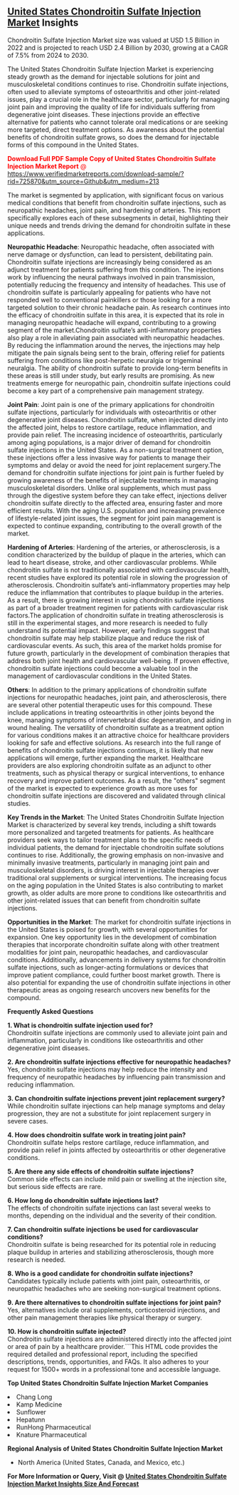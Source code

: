 <h2><a href="https://www.verifiedmarketreports.com/download-sample/?rid=725870&amp;utm_source=Github&amp;utm_medium=213" target="_blank">United States Chondroitin Sulfate Injection Market</a> Insights</h2><p>Chondroitin Sulfate Injection Market size was valued at USD 1.5 Billion in 2022 and is projected to reach USD 2.4 Billion by 2030, growing at a CAGR of 7.5% from 2024 to 2030.</p><p><p>The United States Chondroitin Sulfate Injection Market is experiencing steady growth as the demand for injectable solutions for joint and musculoskeletal conditions continues to rise. Chondroitin sulfate injections, often used to alleviate symptoms of osteoarthritis and other joint-related issues, play a crucial role in the healthcare sector, particularly for managing joint pain and improving the quality of life for individuals suffering from degenerative joint diseases. These injections provide an effective alternative for patients who cannot tolerate oral medications or are seeking more targeted, direct treatment options. As awareness about the potential benefits of chondroitin sulfate grows, so does the demand for injectable forms of this compound in the United States. <p><span class=""><span style="color: #ff0000;"><strong>Download Full PDF Sample Copy of United States Chondroitin Sulfate Injection Market Report</strong> @ </span><a href="https://www.verifiedmarketreports.com/download-sample/?rid=725870&amp;utm_source=Github&amp;utm_medium=213" target="_blank">https://www.verifiedmarketreports.com/download-sample/?rid=725870&amp;utm_source=Github&amp;utm_medium=213</a></span></p>The market is segmented by application, with significant focus on various medical conditions that benefit from chondroitin sulfate injections, such as neuropathic headaches, joint pain, and hardening of arteries. This report specifically explores each of these subsegments in detail, highlighting their unique needs and trends driving the demand for chondroitin sulfate in these applications.<p><strong>Neuropathic Headache</strong>: Neuropathic headache, often associated with nerve damage or dysfunction, can lead to persistent, debilitating pain. Chondroitin sulfate injections are increasingly being considered as an adjunct treatment for patients suffering from this condition. The injections work by influencing the neural pathways involved in pain transmission, potentially reducing the frequency and intensity of headaches. This use of chondroitin sulfate is particularly appealing for patients who have not responded well to conventional painkillers or those looking for a more targeted solution to their chronic headache pain. As research continues into the efficacy of chondroitin sulfate in this area, it is expected that its role in managing neuropathic headache will expand, contributing to a growing segment of the market.Chondroitin sulfate’s anti-inflammatory properties also play a role in alleviating pain associated with neuropathic headaches. By reducing the inflammation around the nerves, the injections may help mitigate the pain signals being sent to the brain, offering relief for patients suffering from conditions like post-herpetic neuralgia or trigeminal neuralgia. The ability of chondroitin sulfate to provide long-term benefits in these areas is still under study, but early results are promising. As new treatments emerge for neuropathic pain, chondroitin sulfate injections could become a key part of a comprehensive pain management strategy.<p><strong>Joint Pain</strong>: Joint pain is one of the primary applications for chondroitin sulfate injections, particularly for individuals with osteoarthritis or other degenerative joint diseases. Chondroitin sulfate, when injected directly into the affected joint, helps to restore cartilage, reduce inflammation, and provide pain relief. The increasing incidence of osteoarthritis, particularly among aging populations, is a major driver of demand for chondroitin sulfate injections in the United States. As a non-surgical treatment option, these injections offer a less invasive way for patients to manage their symptoms and delay or avoid the need for joint replacement surgery.The demand for chondroitin sulfate injections for joint pain is further fueled by growing awareness of the benefits of injectable treatments in managing musculoskeletal disorders. Unlike oral supplements, which must pass through the digestive system before they can take effect, injections deliver chondroitin sulfate directly to the affected area, ensuring faster and more efficient results. With the aging U.S. population and increasing prevalence of lifestyle-related joint issues, the segment for joint pain management is expected to continue expanding, contributing to the overall growth of the market.<p><strong>Hardening of Arteries</strong>: Hardening of the arteries, or atherosclerosis, is a condition characterized by the buildup of plaque in the arteries, which can lead to heart disease, stroke, and other cardiovascular problems. While chondroitin sulfate is not traditionally associated with cardiovascular health, recent studies have explored its potential role in slowing the progression of atherosclerosis. Chondroitin sulfate’s anti-inflammatory properties may help reduce the inflammation that contributes to plaque buildup in the arteries. As a result, there is growing interest in using chondroitin sulfate injections as part of a broader treatment regimen for patients with cardiovascular risk factors.The application of chondroitin sulfate in treating atherosclerosis is still in the experimental stages, and more research is needed to fully understand its potential impact. However, early findings suggest that chondroitin sulfate may help stabilize plaque and reduce the risk of cardiovascular events. As such, this area of the market holds promise for future growth, particularly in the development of combination therapies that address both joint health and cardiovascular well-being. If proven effective, chondroitin sulfate injections could become a valuable tool in the management of cardiovascular conditions in the United States.<p><strong>Others</strong>: In addition to the primary applications of chondroitin sulfate injections for neuropathic headaches, joint pain, and atherosclerosis, there are several other potential therapeutic uses for this compound. These include applications in treating osteoarthritis in other joints beyond the knee, managing symptoms of intervertebral disc degeneration, and aiding in wound healing. The versatility of chondroitin sulfate as a treatment option for various conditions makes it an attractive choice for healthcare providers looking for safe and effective solutions. As research into the full range of benefits of chondroitin sulfate injections continues, it is likely that new applications will emerge, further expanding the market. Healthcare providers are also exploring chondroitin sulfate as an adjunct to other treatments, such as physical therapy or surgical interventions, to enhance recovery and improve patient outcomes. As a result, the "others" segment of the market is expected to experience growth as more uses for chondroitin sulfate injections are discovered and validated through clinical studies.<p><strong>Key Trends in the Market</strong>: The United States Chondroitin Sulfate Injection Market is characterized by several key trends, including a shift towards more personalized and targeted treatments for patients. As healthcare providers seek ways to tailor treatment plans to the specific needs of individual patients, the demand for injectable chondroitin sulfate solutions continues to rise. Additionally, the growing emphasis on non-invasive and minimally invasive treatments, particularly in managing joint pain and musculoskeletal disorders, is driving interest in injectable therapies over traditional oral supplements or surgical interventions. The increasing focus on the aging population in the United States is also contributing to market growth, as older adults are more prone to conditions like osteoarthritis and other joint-related issues that can benefit from chondroitin sulfate injections.<p><strong>Opportunities in the Market</strong>: The market for chondroitin sulfate injections in the United States is poised for growth, with several opportunities for expansion. One key opportunity lies in the development of combination therapies that incorporate chondroitin sulfate along with other treatment modalities for joint pain, neuropathic headaches, and cardiovascular conditions. Additionally, advancements in delivery systems for chondroitin sulfate injections, such as longer-acting formulations or devices that improve patient compliance, could further boost market growth. There is also potential for expanding the use of chondroitin sulfate injections in other therapeutic areas as ongoing research uncovers new benefits for the compound.<p><strong>Frequently Asked Questions</strong><p><strong>1. What is chondroitin sulfate injection used for?</strong><br> Chondroitin sulfate injections are commonly used to alleviate joint pain and inflammation, particularly in conditions like osteoarthritis and other degenerative joint diseases.<p><strong>2. Are chondroitin sulfate injections effective for neuropathic headaches?</strong><br> Yes, chondroitin sulfate injections may help reduce the intensity and frequency of neuropathic headaches by influencing pain transmission and reducing inflammation.<p><strong>3. Can chondroitin sulfate injections prevent joint replacement surgery?</strong><br> While chondroitin sulfate injections can help manage symptoms and delay progression, they are not a substitute for joint replacement surgery in severe cases.<p><strong>4. How does chondroitin sulfate work in treating joint pain?</strong><br> Chondroitin sulfate helps restore cartilage, reduce inflammation, and provide pain relief in joints affected by osteoarthritis or other degenerative conditions.<p><strong>5. Are there any side effects of chondroitin sulfate injections?</strong><br> Common side effects can include mild pain or swelling at the injection site, but serious side effects are rare.<p><strong>6. How long do chondroitin sulfate injections last?</strong><br> The effects of chondroitin sulfate injections can last several weeks to months, depending on the individual and the severity of their condition.<p><strong>7. Can chondroitin sulfate injections be used for cardiovascular conditions?</strong><br> Chondroitin sulfate is being researched for its potential role in reducing plaque buildup in arteries and stabilizing atherosclerosis, though more research is needed.<p><strong>8. Who is a good candidate for chondroitin sulfate injections?</strong><br> Candidates typically include patients with joint pain, osteoarthritis, or neuropathic headaches who are seeking non-surgical treatment options.<p><strong>9. Are there alternatives to chondroitin sulfate injections for joint pain?</strong><br> Yes, alternatives include oral supplements, corticosteroid injections, and other pain management therapies like physical therapy or surgery.<p><strong>10. How is chondroitin sulfate injected?</strong><br> Chondroitin sulfate injections are administered directly into the affected joint or area of pain by a healthcare provider.```This HTML code provides the required detailed and professional report, including the specified descriptions, trends, opportunities, and FAQs. It also adheres to your request for 1500+ words in a professional tone and accessible language.</p><p><strong>Top United States Chondroitin Sulfate Injection Market Companies</strong></p><div data-test-id=""><p><li>Chang Long</li><li> Kamp Medicine</li><li> Sunflower</li><li> Hepatunn</li><li> RunHong Pharmaceutical</li><li> Knature Pharmaceutical</li></p><div><strong>Regional Analysis of&nbsp;United States Chondroitin Sulfate Injection Market</strong></div><ul><li dir="ltr"><p dir="ltr">North America&nbsp;(United States, Canada, and Mexico, etc.)</p></li></ul><p><strong>For More Information or Query, Visit @&nbsp;</strong><strong><a href="https://www.verifiedmarketreports.com/product/chondroitin-sulfate-injection-market/?utm_source=Github&amp;utm_medium=213" target="_blank">United States Chondroitin Sulfate Injection Market Insights Size And Forecast</a></strong></p></div>
